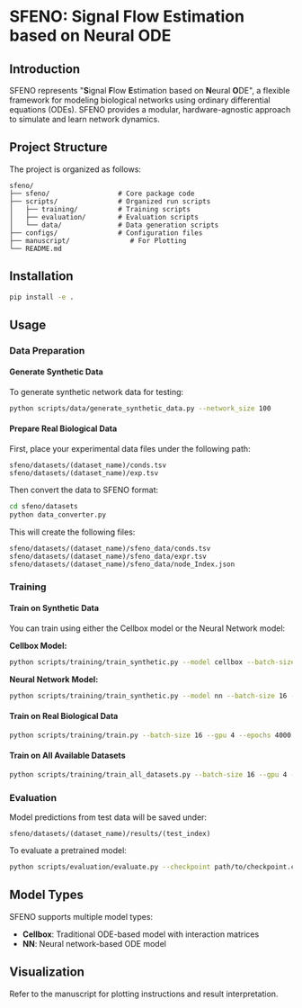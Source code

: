 # SFENO: Signal Flow Estimation based on Neural ODE

## Introduction
SFENO represents "**S**ignal **F**low **E**stimation based on **N**eural **O**DE", a flexible framework for modeling biological networks using ordinary differential equations (ODEs). SFENO provides a modular, hardware-agnostic approach to simulate and learn network dynamics.

## Project Structure
The project is organized as follows:
```
sfeno/
├── sfeno/                 # Core package code
├── scripts/               # Organized run scripts 
│   ├── training/          # Training scripts
│   ├── evaluation/        # Evaluation scripts
│   └── data/              # Data generation scripts
├── configs/               # Configuration files
├── manuscript/               # For Plotting
└── README.md
```

## Installation
```bash
pip install -e .
```

## Usage

### Data Preparation

#### Generate Synthetic Data
To generate synthetic network data for testing:
```bash
python scripts/data/generate_synthetic_data.py --network_size 100
```

#### Prepare Real Biological Data
First, place your experimental data files under the following path:
```
sfeno/datasets/(dataset_name)/conds.tsv
sfeno/datasets/(dataset_name)/exp.tsv
```

Then convert the data to SFENO format:
```bash
cd sfeno/datasets
python data_converter.py
```

This will create the following files:
```
sfeno/datasets/(dataset_name)/sfeno_data/conds.tsv   
sfeno/datasets/(dataset_name)/sfeno_data/expr.tsv   
sfeno/datasets/(dataset_name)/sfeno_data/node_Index.json
```

### Training

#### Train on Synthetic Data
You can train using either the Cellbox model or the Neural Network model:

**Cellbox Model:**
```bash
python scripts/training/train_synthetic.py --model cellbox --batch-size 16 --gpu 4 --epochs 4000 --ddp --network-size 100
```

**Neural Network Model:**
```bash
python scripts/training/train_synthetic.py --model nn --batch-size 16 --gpu 4 --epochs 4000 --ddp --network-size 100
```

#### Train on Real Biological Data
```bash
python scripts/training/train.py --batch-size 16 --gpu 4 --epochs 4000 --ddp --data-path sfeno/datasets/(dataset_name)/sfeno_data
```

#### Train on All Available Datasets
```bash
python scripts/training/train_all_datasets.py --batch-size 16 --gpu 4 --epochs 4000 --ddp
```

### Evaluation
Model predictions from test data will be saved under:
```
sfeno/datasets/(dataset_name)/results/(test_index)
```

To evaluate a pretrained model:
```bash
python scripts/evaluation/evaluate.py --checkpoint path/to/checkpoint.ckpt
```

## Model Types
SFENO supports multiple model types:
- **Cellbox**: Traditional ODE-based model with interaction matrices
- **NN**: Neural network-based ODE model

## Visualization
Refer to the manuscript for plotting instructions and result interpretation.